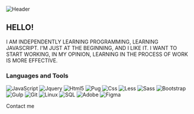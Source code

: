 ![Header](https://github.com/oleh312/oleh312/blob/main/assets/header.gif)

## HELLO! 
I AM INDEPENDENTLY LEARNING PROGRAMMING, LEARNING JAVASCRIPT. I'M JUST AT THE BEGINNING, AND I LIKE IT. I WANT TO START WORKING, IN MY OPINION, LEARNING IN THE PROCESS OF WORK IS MORE EFFECTIVE.

### Languages and Tools
![JavaScript](https://img.shields.io/badge/-JavaScript-090909?style=flat-square&logo=javascript) ![Jquery](https://img.shields.io/badge/-Jquery-090909?style=flat-square&logo=jquery) ![Html5](https://img.shields.io/badge/-Html5-090909?style=flat-square&logo=html5) ![Pug](https://img.shields.io/badge/-Pug-090909?style=flat-square&logo=pug) ![Css](https://img.shields.io/badge/-Css-090909?style=flat-square&logo=css3) ![Less](https://img.shields.io/badge/-Less-090909?style=flat-square&logo=less) ![Sass](https://img.shields.io/badge/-Sass-090909?style=flat-square&logo=sass) ![Bootstrap](https://img.shields.io/badge/-Bootstrap-090909?style=flat-square&logo=bootstrap) ![Gulp](https://img.shields.io/badge/-Gulp-090909?style=flat-square&logo=gulp) ![Git](https://img.shields.io/badge/-Git-090909?style=flat-square&logo=git) ![Linux](https://img.shields.io/badge/-Linux-090909?style=flat-square&logo=linux&logoColor=fff) ![SQL](https://img.shields.io/badge/-SQL-090909?style=flat-square&logo=MYSQL&logoColor=fff) ![Adobe](https://img.shields.io/badge/-Adobe_Photoshop-090909?style=flat-square&logo=adobe) ![Figma](https://img.shields.io/badge/-Figma-090909?style=flat-square&logo=figma)

Contact me